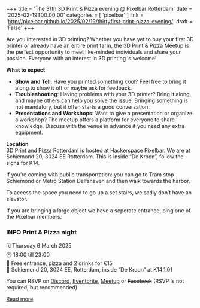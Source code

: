 +++
title = 'The 31th 3D Print & Pizza evening @ Pixelbar Rotterdam'
date = '2025-02-19T00:00:00'
categories = [ 
 'pixelbar' 
] 
link = 'http://pixelbar.github.io/2025/02/19/thirtyfirst-print-pizza-evening/'
draft = 'False'
+++

<p>Are you interested in 3D printing? Whether you have yet to buy your first 3D printer or already have an entire print farm, the 3D Print &amp; Pizza Meetup is the perfect opportunity to meet like-minded individuals and share your passion. Everyone with an interest in 3D printing is welcome!</p>

<p><strong>What to expect</strong></p>
<ul>
  <li><strong>Show and Tell</strong>: Have you printed something cool? Feel free to bring it along to show it off or maybe ask for feedback.</li>
  <li><strong>Troubleshooting</strong>: Having problems with your 3D printer? Bring it along, and maybe others can help you solve the issue. Bringing something is not mandatory, but it often starts a good conversation.</li>
  <li><strong>Presentations and Workshops</strong>: Want to give a presentation or organize a workshop? The meetup offers a platform for everyone to share knowledge. Discuss with the venue in advance if you need any extra equipment.</li>
</ul>

<p><strong>Location</strong><br />
3D Print and Pizza Rotterdam is hosted at Hackerspace Pixelbar. We are at Schiemond 20, 3024 EE Rotterdam. This is inside “De Kroon”, follow the signs for K14.</p>

<p>If you’re coming with public transportation: you can go to Tram stop Schiemond or Metro Station Delfshaven and then walk towards the harbor.</p>

<p>To access the space you need to go up a set stairs, we sadly don’t have an elevator.</p>

<p>If you are bringing a large object we have a seperate entrance, ping one of the Pixelbar members.</p>

<h3 id="info-print--pizza-night"><strong>INFO Print &amp; Pizza night</strong><br /></h3>
<p>🗓 Thursday 6 March 2025<br />
🕛 18:00 till 23:00<br />
💸 Free entrance, pizza and 2 drinks for €15<br />
📍 Schiemond 20, 3024 EE, Rotterdam, inside “De Kroon” at K14.1.01<br /></p>

<p>You can RSVP on <a href="https://discord.gg/tqTZJYZ2gm?event=1341866932986708040">Discord</a>, <a href="https://www.eventbrite.nl/e/3d-print-pizza-meetup-pixelbar-rotterdam-tickets-1254978086239">Eventbrite</a>, <a href="https://www.meetup.com/3d-print-pizza/events/306201296/">Meetup</a> or <del>Facebook</del> (RSVP is not required, but recommended)</p>

[Read more](http://pixelbar.github.io/2025/02/19/thirtyfirst-print-pizza-evening/)